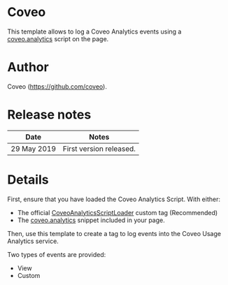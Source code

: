 # Coveo
This template allows to log a Coveo Analytics events using a [coveo.analytics](https://github.com/coveo/coveo.analytics.js) script on the page.

# Author
Coveo (https://github.com/coveo).

# Release notes
| Date | Notes |
|------|-------|
| 29 May 2019 | First version released. |

# Details

First, ensure that you have loaded the Coveo Analytics Script. With either:
* The official [CoveoAnalyticsScriptLoader](https://github.com/sahava/GoogleTagManagerTemplates/tree/master/tags/Coveo/CoveoAnalyticsScriptLoader)  custom tag (Recommended) 
* The [coveo.analytics](https://github.com/coveo/coveo.analytics.js) snippet included in your page.

Then, use this template to create a tag to log events into the Coveo Usage Analytics service.

Two types of events are provided:

* View
* Custom